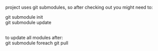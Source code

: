 project uses git submodules, so after checking out you might need to:

git submodule init <br />
git submodule update<br />

<br />
to update all modules after:<br />
git submodule foreach git pull
